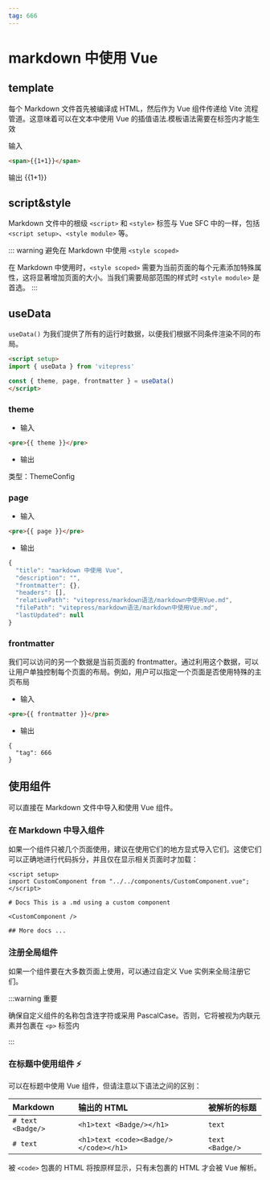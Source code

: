 ```yaml
---
tag: 666
---
```


# markdown 中使用 Vue

## template

每个 Markdown 文件首先被编译成 HTML，然后作为 Vue 组件传递给 Vite 流程管道。这意味着可以在文本中使用 Vue 的插值语法.模板语法需要在标签内才能生效

输入

```html
<span>{{1+1}}</span>
```

输出
<span>{{1+1}}</span>

## script&style

Markdown 文件中的根级 `<script>` 和 `<style>` 标签与 Vue SFC 中的一样，包括 `<script setup>`、`<style module>` 等。

::: warning
避免在 Markdown 中使用 `<style scoped>`

在 Markdown 中使用时，`<style scoped>` 需要为当前页面的每个元素添加特殊属性，这将显著增加页面的大小。当我们需要局部范围的样式时 `<style module>` 是首选。
:::

## useData

`useData()` 为我们提供了所有的运行时数据，以便我们根据不同条件渲染不同的布局。

```md
<script setup>
import { useData } from 'vitepress'

const { theme, page, frontmatter } = useData()
</script>
```

<script setup>
import { useData } from 'vitepress'

const { theme, page, frontmatter } = useData()
</script>

### theme

- 输入

```html
<pre>{{ theme }}</pre>
```

- 输出

类型：ThemeConfig

### page

- 输入

```HTML
<pre>{{ page }}</pre>
```

- 输出

```js
{
  "title": "markdown 中使用 Vue",
  "description": "",
  "frontmatter": {},
  "headers": [],
  "relativePath": "vitepress/markdown语法/markdown中使用Vue.md",
  "filePath": "vitepress/markdown语法/markdown中使用Vue.md",
  "lastUpdated": null
}
```

### frontmatter

我们可以访问的另一个数据是当前页面的 frontmatter。通过利用这个数据，可以让用户单独控制每个页面的布局。例如，用户可以指定一个页面是否使用特殊的主页布局

- 输入

```html
<pre>{{ frontmatter }}</pre>
```

- 输出

```JS
{
  "tag": 666
}
```

## 使用组件

可以直接在 Markdown 文件中导入和使用 Vue 组件。

### 在 Markdown 中导入组件

如果一个组件只被几个页面使用，建议在使用它们的地方显式导入它们。这使它们可以正确地进行代码拆分，并且仅在显示相关页面时才加载：

```vue
<script setup>
import CustomComponent from "../../components/CustomComponent.vue";
</script>

# Docs This is a .md using a custom component

<CustomComponent />

## More docs ...
```

### 注册全局组件

如果一个组件要在大多数页面上使用，可以通过自定义 Vue 实例来全局注册它们。

:::warning 重要

确保自定义组件的名称包含连字符或采用 PascalCase。否则，它将被视为内联元素并包裹在 `<p>` 标签内

:::

### 在标题中使用组件 ⚡

可以在标题中使用 Vue 组件，但请注意以下语法之间的区别：

| Markdown                      | 输出的 HTML                           | 被解析的标题    |
| :---------------------------- | :------------------------------------ | :-------------- |
| `# text <Badge/>`             | `<h1>text <Badge/></h1>`              | `text`          |
| `# text`<Badge text="hello"/> | `<h1>text <code><Badge/></code></h1>` | `text <Badge/>` |

被 `<code>` 包裹的 HTML 将按原样显示，只有未包裹的 HTML 才会被 Vue 解析。

